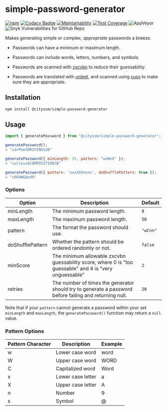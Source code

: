 # simple-password-generator

[![npm](https://img.shields.io/npm/v/@cityssm/simple-password-generator)](https://www.npmjs.com/package/@cityssm/simple-password-generator) [![Codacy Badge](https://img.shields.io/codacy/grade/af55a93d353f4881ad2fdee1c582e495)](https://app.codacy.com/gh/cityssm/simple-password-generator) [![Maintainability](https://img.shields.io/codeclimate/maintainability/cityssm/simple-password-generator)](https://codeclimate.com/github/cityssm/simple-password-generator/maintainability) [![Test Coverage](https://img.shields.io/codeclimate/coverage/cityssm/simple-password-generator)](https://codeclimate.com/github/cityssm/simple-password-generator/test_coverage) ![AppVeyor](https://img.shields.io/appveyor/build/dangowans/simple-password-generator) ![Snyk Vulnerabilities for GitHub Repo](https://img.shields.io/snyk/vulnerabilities/github/cityssm/simple-password-generator)

Makes generating simple or complex, _appropriate_ passwords a breeze.

-   Passwords can have a minimum or maximum length.

-   Passwords can include words, letters, numbers, and symbols.

-   Passwords are scanned with [zxcvbn](https://github.com/dropbox/zxcvbn)
    to reduce their guessability.

-   Passwords are translated with [unleet](https://github.com/cityssm/unleet),
    and scanned using [cuss](https://github.com/words/cuss) to
    make sure they are appropriate.

## Installation

```bash
npm install @cityssm/simple-password-generator
```

## Usage

```javascript
import { generatePassword } from "@cityssm/simple-password-generator";

generatePassword();
= "carPoetDRIVING%38"

generatePassword({ minLength: 15, pattern: "wnWnX" });
= "curious6COMPOSITION7B"

generatePassword({ pattern: 'xxxXXXnnns', doShufflePattern: true });
= "c0O4WG@od9"
```

### Options

| Option           | Description                                                                                             | Default  |
| ---------------- | ------------------------------------------------------------------------------------------------------- | -------- |
| minLength        | The minimum password length.                                                                            | `8`      |
| maxLength        | The maximum password length.                                                                            | `50`     |
| pattern          | The format the password should use.                                                                     | `"wCnn"` |
| doShufflePattern | Whether the pattern should be ordered randomly or not.                                                  | `false`  |
| minScore         | The minimum allowable zxcvbn guessability score, where 0 is "too guessable" and 4 is "very unguessable" | `2`      |
| retries          | The number of times the generator should try to generate a password before failing and returning null.  | `20`     |

Note that if your `pattern` cannot generate a password
within your set `minLength` and `maxLength`,
the `generatePassword()` function may return a `null` value.

### Pattern Options

| Pattern Character | Description       | Example |
| ----------------- | ----------------- | ------- |
| w                 | Lower case word   | word    |
| W                 | Upper case word   | WORD    |
| C                 | Capitalized word  | Word    |
| x                 | Lower case letter | a       |
| X                 | Upper case letter | A       |
| n                 | Number            | 9       |
| s                 | Symbol            | @       |

